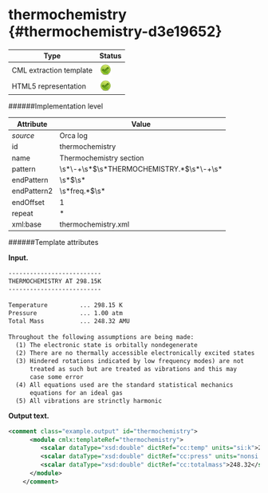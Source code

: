 # thermochemistry {#thermochemistry-d3e19652}


| Type                                                                                                                                                                                                  | Status                                                                                                                                                                                                |
|----|----|
| CML extraction template                                                                                                                                                                               | ![](/imgs/Total.png)                                                                                                                                                                                  |
| HTML5 representation                                                                                                                                                                                  | ![](/imgs/Total.png)                                                                                                                                                                                  |

######Implementation level

| Attribute                                                                                                                                                                                             | Value                                                                                                                                                                                                 |
|----|----|
| *source*                                                                                                                                                                                              | Orca log                                                                                                                                                                                              |
| id                                                                                                                                                                                                    | thermochemistry                                                                                                                                                                                       |
| name                                                                                                                                                                                                  | Thermochemistry section                                                                                                                                                                               |
| pattern                                                                                                                                                                                               | \\s\*\\-+\\s\*\$\\s\*THERMOCHEMISTRY.\*\$\\s\*\\-+\\s\*                                                                                                                                               |
| endPattern                                                                                                                                                                                            | \\s\*\$\\s\*                                                                                                                                                                                          |
| endPattern2                                                                                                                                                                                           | \\s\*freq.\*\$\\s\*                                                                                                                                                                                   |
| endOffset                                                                                                                                                                                             | 1                                                                                                                                                                                                     |
| repeat                                                                                                                                                                                                | \*                                                                                                                                                                                                    |
| xml:base                                                                                                                                                                                              | thermochemistry.xml                                                                                                                                                                                   |

######Template attributes

**Input.**

    --------------------------
    THERMOCHEMISTRY AT 298.15K
    --------------------------

    Temperature         ... 298.15 K
    Pressure            ... 1.00 atm
    Total Mass          ... 248.32 AMU

    Throughout the following assumptions are being made:
      (1) The electronic state is orbitally nondegenerate
      (2) There are no thermally accessible electronically excited states
      (3) Hindered rotations indicated by low frequency modes) are not
          treated as such but are treated as vibrations and this may
          case some error
      (4) All equations used are the standard statistical mechanics
          equations for an ideal gas
      (5) All vibrations are strinctly harmonic


        

**Output text.**

```xml
<comment class="example.output" id="thermochemistry">
      <module cmlx:templateRef="thermochemistry">
         <scalar dataType="xsd:double" dictRef="cc:temp" units="si:k">298.15</scalar>
         <scalar dataType="xsd:double" dictRef="cc:press" units="nonsi:atm">1.00</scalar>
         <scalar dataType="xsd:double" dictRef="cc:totalmass">248.32</scalar>
      </module>
    </comment>
```
